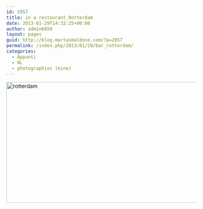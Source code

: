 ```yaml
---
id: 2957
title: in a restaurant_Rotterdam
date: 2013-01-29T14:32:25+00:00
author: admin6059
layout: pages
guid: http://blog.martasmaldone.com/?p=2957
permalink: /index.php/2013/01/29/bar_rotterdam/
categories:
  - Appunti
  - NL
  - photographies (mine)
---
```

[<img class="aligncenter wp-image-2958 size-full" src="http://blog.martasmaldone.eu/wp-content/uploads/2015/02/rotterdam-e1424874991226.jpg" alt="rotterdam" width="508" height="319" srcset="http://blog.martasmaldone.eu/wp-content/uploads/2015/02/rotterdam-e1424874991226.jpg 508w, http://blog.martasmaldone.eu/wp-content/uploads/2015/02/rotterdam-e1424874991226-300x188.jpg 300w" sizes="(max-width: 508px) 100vw, 508px" />](http://blog.martasmaldone.eu/wp-content/uploads/2015/02/rotterdam-e1424874991226.jpg)